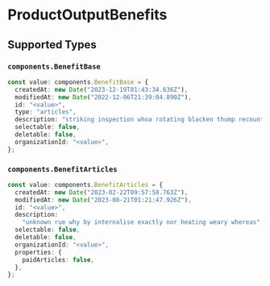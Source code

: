 # ProductOutputBenefits


## Supported Types

### `components.BenefitBase`

```typescript
const value: components.BenefitBase = {
  createdAt: new Date("2023-12-19T01:43:34.636Z"),
  modifiedAt: new Date("2022-12-06T21:39:04.890Z"),
  id: "<value>",
  type: "articles",
  description: "striking inspection whoa rotating blacken thump recount",
  selectable: false,
  deletable: false,
  organizationId: "<value>",
};
```

### `components.BenefitArticles`

```typescript
const value: components.BenefitArticles = {
  createdAt: new Date("2023-02-22T09:57:58.763Z"),
  modifiedAt: new Date("2023-08-21T01:21:47.926Z"),
  id: "<value>",
  description:
    "unknown rue why by internalise exactly nor heating weary whereas",
  selectable: false,
  deletable: false,
  organizationId: "<value>",
  properties: {
    paidArticles: false,
  },
};
```

